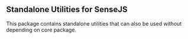 
## Standalone Utilities for SenseJS

This package contains standalone utilities that can also be used without
depending on core package.
